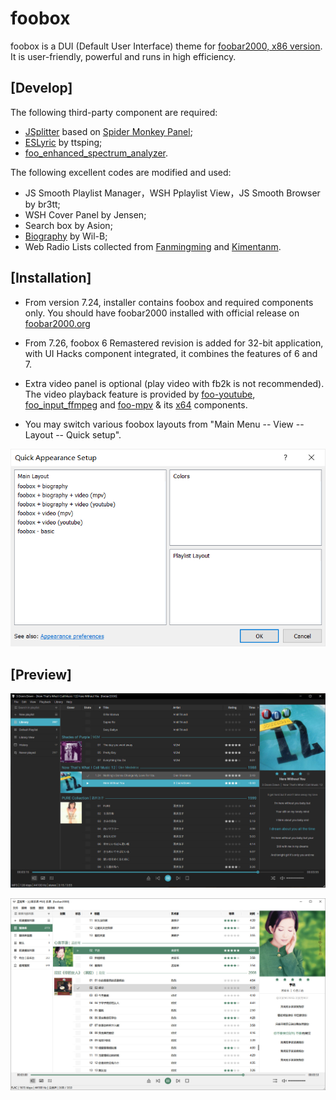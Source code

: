 # foobox
foobox is a DUI (Default User Interface) theme for [foobar2000, x86 version](https://www.foobar2000.org). It is user-friendly, powerful and runs in high efficiency.
## [Develop]
The following third-party component are required:   
* [JSplitter](https://foobar2000.ru/forum/viewtopic.php?t=6378) based on [Spider Monkey Panel](https://github.com/TheQwertiest/foo_spider_monkey_panel);  
* [ESLyric](https://github.com/ESLyric/release) by ttsping;  
* [foo_enhanced_spectrum_analyzer](https://hydrogenaud.io/index.php/topic,116014.0.html).  

The following excellent codes are modified and used:  
* JS Smooth Playlist Manager，WSH Pplaylist View，JS Smooth Browser by br3tt;  
* WSH Cover Panel by Jensen;  
* Search box by Asion;  
* [Biography](https://github.com/Wil-B/Biography) by Wil-B;  
* Web Radio Lists collected from [Fanmingming](https://github.com/fanmingming) and [Kimentanm](https://github.com/Kimentanm).  
## [Installation]   
* From version 7.24, installer contains foobox and required components only. You should have foobar2000 installed with official release on [foobar2000.org](https://www.foobar2000.org)  
* From 7.26, foobox 6 Remastered revision is added for 32-bit application, with UI Hacks component integrated, it combines the features of 6 and 7.    
* Extra video panel is optional (play video with fb2k is not recommended). The video playback feature is provided by [foo-youtube](https://fy.3dyd.com/download/), [foo_input_ffmpeg](https://www.foobar2000.org/components/view/foo_input_ffmpeg) and [foo-mpv](https://github.com/sammoth/foo_mpv) & its [x64](https://github.com/intrigit/foo_mpv) components.   

* You may switch various foobox layouts from "Main Menu -- View -- Layout -- Quick setup".

<span style="display:block;text-align:left">![](info/dui.png)</span>

## [Preview]

![alt text](info/screenshot-dark.jpg "foobox - DUI foobar2000 media player")

![alt text](info/screenshot-light.jpg "foobox - DUI foobar2000 media player")
